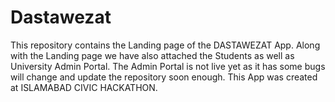 ﻿# Dastawezat
This repository contains the Landing page of the DASTAWEZAT App. Along with the Landing page we have also attached the Students as well as University Admin Portal. The Admin Portal is not live yet as it has some bugs will change and update the repository soon enough. This App was created at ISLAMABAD CIVIC HACKATHON.
